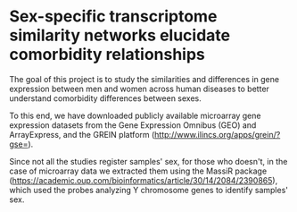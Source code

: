 # Sex-specific transcriptome similarity networks elucidate comorbidity relationships
The goal of this project is to study the similarities and differences in gene expression between men and women across human diseases to better understand comorbidity differences between sexes.

To this end, we have downloaded publicly available microarray gene expression datasets from the Gene Expression Omnibus (GEO) and ArrayExpress, and the GREIN platform (http://www.ilincs.org/apps/grein/?gse=).

Since not all the studies register samples' sex, for those who doesn't, in the case of microarray data we extracted them using the MassiR package (https://academic.oup.com/bioinformatics/article/30/14/2084/2390865), which used the probes analyzing Y chromosome genes to identify samples' sex.
